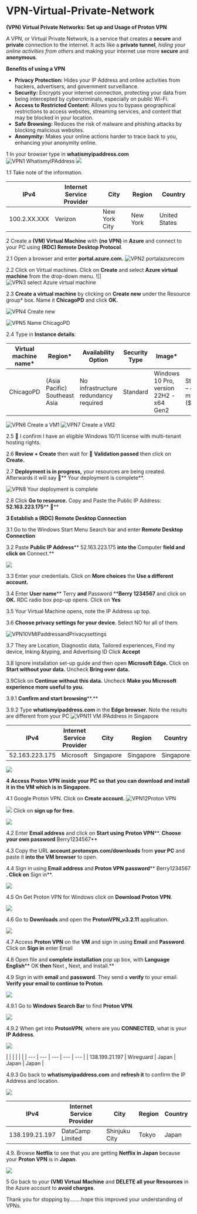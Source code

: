 # VPN-Virtual-Private-Network
**(VPN) Virtual Private Networks: Set up and Usage of Proton VPN**

A VPN, or Virtual Private Network, is a service that creates a **secure** and **private** connection to the internet. It acts like a **private tunnel**, _hiding your online activities from others_ and making your internet use more **secure** and **anonymous**.

**Benefits of using a VPN**

- **Privacy Protection:** Hides your IP Address and online activities from hackers, advertisers, and government surveillance.
- **Security:** Encrypts your internet connection, protecting your data from being intercepted by cybercriminals, especially on public Wi-Fi.
- **Access to Restricted Content:** Allows you to bypass geographical restrictions to access websites, streaming services, and content that may be blocked in your location.
- **Safe Browsing:** Reduces the risk of malware and phishing attacks by blocking malicious websites.
- **Anonymity:** Makes your online actions harder to trace back to you, enhancing your anonymity online.

1 In your browser type in **whatismyipaddress.com**
![VPN1 WhatismyIPAddress](https://github.com/TDCybersecurity/VPN-Virtual-Private-Network/assets/142702123/5276774c-118e-4cc7-a6c8-de72d421239a)
![](RackMultipart20240518-1-nonpfk_html_9d52d1543893b735.jpg)

1.1 Take note of the information.

| **IPv4**| **Internet Service Provider**| **City**| **Region**| **Country**|
| --- | --- | --- | --- | --- |
| 100.2.XX.XXX | Verizon | New York City | New York | United States |

2 Create a **(VM) Virtual Machine** with **(no VPN)** in **Azure** and connect to your PC using **(RDC) Remote Desktop Protocol**.

2.1 Open a browser and enter **portal.azure.com.**
![VPN2 portalazurecom](https://github.com/TDCybersecurity/VPN-Virtual-Private-Network/assets/142702123/7ced96bd-1214-4ba5-9936-eba19500153a)


2.2 Click on Virtual machines. Click on **Create** and select **Azure virtual machine** from the drop-down menu. ![]![VPN3 select Azure virtual machine](https://github.com/TDCybersecurity/VPN-Virtual-Private-Network/assets/142702123/c9a5a58c-df82-485c-a50a-8eedd3fc142e)

2.3 **Create a virtual machine** by clicking on **Create new** under the Resource group\* box. Name it **ChicagoPD** and click **OK.**

![VPN4 Create new](https://github.com/TDCybersecurity/VPN-Virtual-Private-Network/assets/142702123/52247f8d-2d18-4630-99c9-190d907a12b3)

![VPN5 Name ChicagoPD](https://github.com/TDCybersecurity/VPN-Virtual-Private-Network/assets/142702123/75b1cc84-f9f7-46be-af71-76155dafc549)

2.4 Type in **Instance details**:

| **Virtual machine name\***| **Region\***| **Availability Option**| **Security Type**| **Image\***| **Size\***| **Username\***| **Password\***|
| --- | --- | --- | --- | --- | --- | --- | --- |
| ChicagoPD | (Asia Pacific) Southeast Asia | No infrastructure redundancy required | Standard | Windows 10 Pro, version 22H2 -x64 Gen2 | Standard\_D4s\_v3 – 4 vcpus, 16 GiB memory ($182.50/month) | **Terry**| **Berry1234567**|

![VPN6 Create a VM1](https://github.com/TDCybersecurity/VPN-Virtual-Private-Network/assets/142702123/785597b7-48d5-4b58-b5c4-f28d63d0ab9f)
![VPN7 Create a VM2](https://github.com/TDCybersecurity/VPN-Virtual-Private-Network/assets/142702123/aab7cba8-9eac-4883-b0b4-fc81924d33f2)


2.5  I confirm I have an eligible Windows 10/11 license with multi-tenant hosting rights.

2.6 **Review + Create** then wait for ****  **Validation passed** then click on **Create.**

2.7 **Deployment is in progress,** your resources are being created. Afterwards it will say ****** Your deployment is complete**.

![VPN8 Your deployment is complete](https://github.com/TDCybersecurity/VPN-Virtual-Private-Network/assets/142702123/b302010a-b22f-4aea-80a0-8cc2b3ff0b2e)

2.8 Click **Go to resource.** Copy and Paste the Public IP Address: **52.163.223.175**** **

**3 Establish a (RDC) Remote Desktop Connection**

3.1 Go to the Windows Start Menu Search bar and enter **Remote Desktop Connection**

3.2 Paste **Public IP Address**** 52.163.223.175 **into the** Computer **field and click on** Connect.**

![](RackMultipart20240518-1-nonpfk_html_718eccb0452943cb.png)

3.3 Enter your credentials. Click on **More choices** the **Use a different account.**

3.4 Enter **User name**** Terry **and** Password ****Berry 1234567** and click on **OK.** RDC radio box pop-up opens. Click on **Yes**

3.5 Your Virtual Machine opens, note the IP Address up top.

3.6 **Choose privacy settings for your device**. Select NO for all of them.

![VPN10VMIPaddressandPrivacysettings](https://github.com/TDCybersecurity/VPN-Virtual-Private-Network/assets/142702123/f689a3d3-ba0a-4f5e-9f31-d6156ada53c2)

3.7 They are Location, Diagnostic data, Tailored experiences, Find my device, Inking &typing, and Advertising ID Click **Accept**

3.8 Ignore installation set-up guide and then open **Microsoft Edge.** Click on **Start without your data.** Uncheck **Bring over data.**

3.9Click on **Continue without this data.** Uncheck **Make you Microsoft experience more useful to you.**

3.9.1 **Confirm and start browsing****.**

3.9.2 Type **whatismyipaddress.com** in the **Edge browser.** Note the results are different from your PC
![VPN11 VM IPAddress in Singapore](https://github.com/TDCybersecurity/VPN-Virtual-Private-Network/assets/142702123/13902ea6-5a1d-446e-a152-4f8209ce7641)


| **IPv4**| **Internet Service Provider**| **City**| **Region**| **Country**|
| --- | --- | --- | --- | --- |
| 52.163.223.175 | Microsoft | Singapore | Singapore | Singapore |

![](RackMultipart20240518-1-nonpfk_html_c5fdac510b3d13a7.png)

**4 Access**  **Proton VPN**  **inside your PC so that you can download and install it in the VM which is in Singapore.**

4.1 Google Proton VPN. Click on **Create account.**
![VPN12Proton VPN](https://github.com/TDCybersecurity/VPN-Virtual-Private-Network/assets/142702123/b2047698-d41c-4829-84c4-0c128a5c489c)

![](RackMultipart20240518-1-nonpfk_html_bde12071307f46ff.png) Click on **sign up for free.**

![](RackMultipart20240518-1-nonpfk_html_7c88bcc924227c7b.png)

4.2 Enter **Email address** and click on **Start using**  **Proton VPN****. **Choose your own password** Berry1234567**

4.3 Copy the URL **account.protonvpn.com/downloads** from **your PC** and paste it **into the VM browser** to open.

4.4 Sign in using **Email address** and **Proton VPN**  **password**** Berry1234567 **. Click on** Sign in**.

![](RackMultipart20240518-1-nonpfk_html_d75def89ceb7e101.png)

4.5 On Get Proton VPN for Windows click on **Download**  **Proton VPN**.

![](RackMultipart20240518-1-nonpfk_html_5ccda6295fa045be.png)

4.6 Go to **Downloads** and open the **ProtonVPN\_v3.2.11** application.

![](RackMultipart20240518-1-nonpfk_html_17aa72f70d507622.png)

4.7 Access **Proton VPN** on the **VM** and sign in using **Email** and **Password**. Click on **Sign in** enter Email

4.8 Open file and **complete installation** pop up box, with **Language**  **English**** OK **then** Next **,** Next, and Install.**

4.9 Sign in with **email** and **password**. They send a **verify** to your email. **Verify your email to continue to Proton**.

![](RackMultipart20240518-1-nonpfk_html_8a85c9da36132a4e.png)

4.9.1 Go to **Windows Search Bar** to find **Proton VPN**.

![](RackMultipart20240518-1-nonpfk_html_9f30728a177c1c36.png)

4.9.2 When get into **ProtonVPN**, where are you **CONNECTED**, what is your **IP Address**.

![](RackMultipart20240518-1-nonpfk_html_f38bb379fcc6978d.png)

|
 |
 |
 |
 |
 |
| --- | --- | --- | --- | --- |
| 138.199.21.197 | Wireguard | Japan | Japan | Japan |

4.9.3 Go back to **whatismyipaddress.com** and **refresh it** to confirm the IP Address and location.

![](RackMultipart20240518-1-nonpfk_html_4b46b0351755086a.png)

| **IPv4**| **Internet Service Provider**| **City**| **Region**| **Country**|
| --- | --- | --- | --- | --- |
| 138.199.21.197 | DataCamp Limited | Shinjuku City | Tokyo | Japan |

4.9. Browse **Netflix** to see that you are getting **Netflix in Japan** because your **Proton VPN** is in **Japan**.

![](RackMultipart20240518-1-nonpfk_html_209d6c9fcd239bc0.png)

5 Go back to your **(VM) Virtual Machine** and **DELETE all your Resources** in the Azure account to **avoid charges**.

Thank you for stopping by……..hope this improved your understanding of VPNs.

